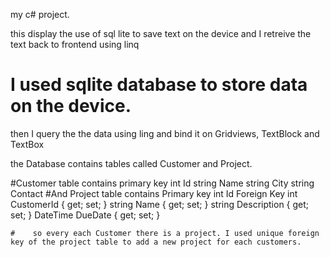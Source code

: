 my c# project.

this display the use of sql lite to save text on the device and I retreive the text back to frontend using linq

# I used sqlite database to store data on the device.
then I query the the data using ling and bind it on Gridviews, TextBlock and TextBox

the Database contains tables called Customer and Project.

#Customer table contains primary key int Id 
        string Name 
        string City
         string Contact
#And Project table contains
       Primary key int Id 
      Foreign Key int CustomerId { get; set; }
        string Name { get; set; }
         string Description { get; set; }
        DateTime DueDate { get; set; }
        
        
    #    so every each Customer there is a project. I used unique foreign key of the project table to add a new project for each customers.
         
